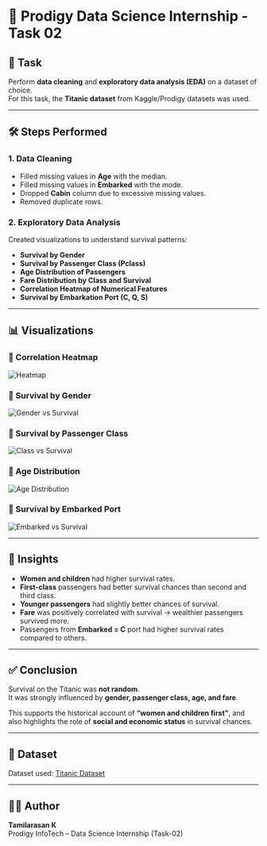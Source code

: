 # 🚢 Prodigy Data Science Internship - Task 02

## 📌 Task
Perform **data cleaning** and **exploratory data analysis (EDA)** on a dataset of choice.  
For this task, the **Titanic dataset** from Kaggle/Prodigy datasets was used.

---

## 🛠️ Steps Performed
### 1. Data Cleaning
- Filled missing values in **Age** with the median.  
- Filled missing values in **Embarked** with the mode.  
- Dropped **Cabin** column due to excessive missing values.  
- Removed duplicate rows.  

### 2. Exploratory Data Analysis
Created visualizations to understand survival patterns:
- **Survival by Gender**  
- **Survival by Passenger Class (Pclass)**  
- **Age Distribution of Passengers**  
- **Fare Distribution by Class and Survival**  
- **Correlation Heatmap of Numerical Features**  
- **Survival by Embarkation Port (C, Q, S)**  

---

## 📊 Visualizations

### 🔹 Correlation Heatmap
![Heatmap](screenshots/Numeric20%Features.png)

### 🔹 Survival by Gender
![Gender vs Survival](screenshots/Survival20%Count20%byGender.png)

### 🔹 Survival by Passenger Class
![Class vs Survival](screenshots/Survival20%Count20%by20%Passenger20%Class.png)

### 🔹 Age Distribution
![Age Distribution](screenshots/Age20%Distribution20%of20%Passengers.png)

### 🔹 Survival by Embarked Port
![Embarked vs Survival](screenshots/Survival20%Count20%by20%Embarked20%Port.png)

---

## 📝 Insights
- **Women and children** had higher survival rates.  
- **First-class** passengers had better survival chances than second and third class.  
- **Younger passengers** had slightly better chances of survival.  
- **Fare** was positively correlated with survival → wealthier passengers survived more.  
- Passengers from **Embarked = C** port had higher survival rates compared to others.  

---

## ✅ Conclusion
Survival on the Titanic was **not random**.  
It was strongly influenced by **gender, passenger class, age, and fare**.  

This supports the historical account of **“women and children first”**, and also highlights the role of **social and economic status** in survival chances.  

---

## 📂 Dataset
Dataset used: [Titanic Dataset](https://github.com/Prodigy-InfoTech/data-science-datasets/tree/main/Task%202)

---

## 👨‍💻 Author
**Tamilarasan K**  
Prodigy InfoTech – Data Science Internship (Task-02)
